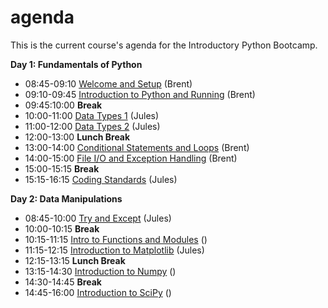# agenda
This is the current course's agenda for the Introductory Python Bootcamp.

__Day 1: Fundamentals of Python__
* 08:45-09:10 [Welcome and Setup]() (Brent)
* 09:10-09:45 [Introduction to Python and Running]() (Brent)
* 09:45:10:00 **Break**
* 10:00-11:00 [Data Types 1]() (Jules)
* 11:00-12:00 [Data Types 2]() (Jules)
* 12:00-13:00 **Lunch Break**
* 13:00-14:00 [Conditional Statements and Loops]() (Brent)
* 14:00-15:00 [File I/O and Exception Handling]() (Brent)
* 15:00-15:15 **Break**
* 15:15-16:15 [Coding Standards]() (Jules)

__Day 2: Data Manipulations__
* 08:45-10:00 [Try and Except]() (Jules)
* 10:00-10:15 **Break**
* 10:15-11:15 [Intro to Functions and Modules]() ()
* 11:15-12:15 [Introduction to Matplotlib]() (Jules)
* 12:15-13:15 **Lunch Break**
* 13:15-14:30 [Introduction to Numpy]() ()
* 14:30-14:45 **Break**
* 14:45-16:00 [Introduction to SciPy]() ()

